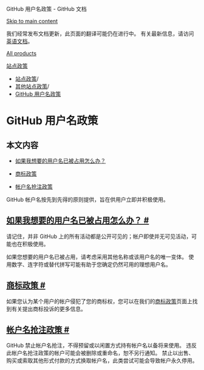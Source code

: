 GitHub 用户名政策 - GitHub 文档

[Skip to main content](#main-content)

我们经常发布文档更新，此页面的翻译可能仍在进行中。 有关最新信息，请访问[英语文档](/en)。

[All products](/zh)

[站点政策](/zh/site-policy)

* [站点政策](/zh/site-policy)/
* [其他站点政策](/zh/site-policy/other-site-policies)/
* [GitHub 用户名政策](/zh/site-policy/other-site-policies/github-username-policy)

GitHub 用户名政策
==========

本文内容
----------

* [如果我想要的用户名已被占用怎么办？](#what-if-the-username-i-want-is-already-taken)

* [商标政策](#trademark-policy)

* [帐户名抢注政策](#name-squatting-policy)

GitHub 帐户名按先到先得的原则提供，旨在供用户立即并积极使用。

[如果我想要的用户名已被占用怎么办？ #](#what-if-the-username-i-want-is-already-taken)
----------

请记住，并非 GitHub 上的所有活动都是公开可见的；帐户即使并无可见活动，可能也在积极使用。

如果您想要的用户名已被占用，请考虑采用其他名称或该用户名的唯一变体。 使用数字、连字符或替代拼写可能有助于您确定仍然可用的理想用户名。

[商标政策 #](#trademark-policy)
----------

如果您认为某个用户的帐户侵犯了您的商标权，您可以在我们的[商标政策](/zh/site-policy/content-removal-policies/github-trademark-policy)页面上找到有关提出商标投诉的更多信息。

[帐户名抢注政策 #](#name-squatting-policy)
----------

GitHub 禁止帐户名抢注，不得预留或以闲置方式持有帐户名以备将来使用。 违反此帐户名抢注政策的帐户可能会被删除或重命名，恕不另行通知。 禁止以出售、购买或索取其他形式付款的方式换取帐户名，此类尝试可能会导致帐户永久停用。
